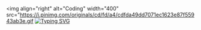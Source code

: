 <img align="right" alt="Coding" width="400" src="https://i.pinimg.com/originals/cd/fd/a4/cdfda49dd7071ec1623e87f55943ab3e.gif
[![Typing SVG](https://readme-typing-svg.herokuapp.com?font=Fira+Code&weight=300&size=50&duration=4000&pause=1000&color=cyan&center=true&vCenter=true&random=false&width=1000&lines=Hello%2C+my+name+is+Victor;I'm+24+years+;I'm+from+Brazil;Welcome)](https://git.io/typing-svg)

